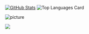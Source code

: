 [![GitHub Stats](https://github-readme-stats.vercel.app/api?username=vkatsuba&show_icons=true&theme=merko&include_all_commits=true)](https://github.com/anuraghazra/github-readme-stats)
![Top Languages Card](https://github-readme-stats.vercel.app/api/top-langs/?username=vkatsuba&theme=merko&layout=compact)


![picture](https://raw.githubusercontent.com/saadeghi/saadeghi/master/dino.gif)


<a href="https://profile.codersrank.io/user/vkatsuba">
  <img
  src="https://cr-skills-chart-widget.azurewebsites.net/api/api?username=vkatsuba&skills=Erlang,CSS,JSON,JavaScript,Python,Shell,C&show-other-skills=true"
/>
</a>

<!--
**vkatsuba/vkatsuba** is a ✨ _special_ ✨ repository because its `README.md` (this file) appears on your GitHub profile.

Here are some ideas to get you started:

- 🔭 I’m currently working on ...
- 🌱 I’m currently learning ...
- 👯 I’m looking to collaborate on ...
- 🤔 I’m looking for help with ...
- 💬 Ask me about ...
- 📫 How to reach me: ...
- 😄 Pronouns: ...
- ⚡ Fun fact: ...
-->
